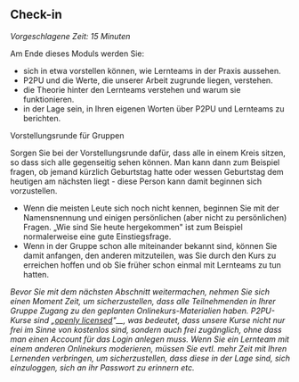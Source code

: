 


## Check-in

_Vorgeschlagene Zeit: 15 Minuten_

Am Ende dieses Moduls werden Sie:

- sich in etwa vorstellen können, wie Lernteams in der Praxis aussehen.
- P2PU und die Werte, die unserer Arbeit zugrunde liegen, verstehen.
- die Theorie hinter den Lernteams verstehen und warum sie funktionieren.
- in der Lage sein, in Ihren eigenen Worten über P2PU und Lernteams zu berichten.

Vorstellungsrunde für Gruppen

Sorgen Sie bei der Vorstellungsrunde dafür, dass alle in einem Kreis sitzen, so dass sich alle gegenseitig sehen können. Man kann dann zum Beispiel fragen, ob jemand kürzlich Geburtstag hatte oder wessen Geburtstag dem heutigen am nächsten liegt - diese Person kann damit beginnen sich vorzustellen.

- Wenn die meisten Leute sich noch nicht kennen, beginnen Sie mit der Namensnennung und einigen persönlichen (aber nicht zu persönlichen) Fragen. „Wie sind Sie heute hergekommen&quot; ist zum Beispiel normalerweise eine gute Einstiegsfrage.
- Wenn in der Gruppe schon alle miteinander bekannt sind, können Sie damit anfangen, den anderen mitzuteilen, was Sie durch den Kurs zu erreichen hoffen und ob Sie früher schon einmal mit Lernteams zu tun hatten.

_Bevor Sie mit dem nächsten Abschnitt weitermachen, nehmen Sie sich einen Moment Zeit, um sicherzustellen, dass alle Teilnehmenden in Ihrer Gruppe Zugang zu den geplanten Onlinekurs-Materialien haben. P2PU-Kurse sind „_[_openly licensed_](https://en.wikipedia.org/wiki/Comparison_of_free_and_open-source_software_licenses)_&quot;__, was bedeutet, dass unsere Kurse nicht nur frei im Sinne von kostenlos sind, sondern auch frei zugänglich, ohne dass man einen Account für das Login anlegen muss. Wenn Sie ein Lernteam mit einem anderen Onlinekurs moderieren, müssen Sie evtl. mehr Zeit mit Ihren Lernenden verbringen, um sicherzustellen, dass diese in der Lage sind, sich einzuloggen, sich an ihr Passwort zu erinnern etc._
